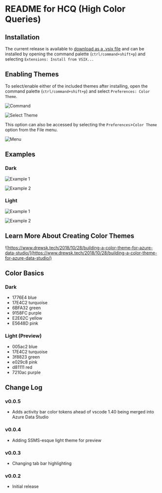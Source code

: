 # README for HCQ (High Color Queries)

## Installation
The current release is available to [download as a .vsix file](https://github.com/dzsquared/high-color-queries/releases/download/0.0.5/hcq--high-color-queries--0.0.5.vsix) and can be installed by opening the command palette (`ctrl/command+shift+p`) and selecting `Extensions: Install from VSIX...`

## Enabling Themes
To select/enable either of the included themes after installing, open the command palette (`ctrl/command+shift+p`) and select `Preferences: Color Theme`.

![Command](https://raw.githubusercontent.com/dzsquared/high-color-queries/master/images/colortheme.PNG)


![Select Theme](https://raw.githubusercontent.com/dzsquared/high-color-queries/master/images/colortheme3.PNG)


This option can also be accessed by selecting the `Preferences`>`Color Theme` option from the File menu.

![Menu](https://raw.githubusercontent.com/dzsquared/high-color-queries/master/images/colortheme2.PNG)


## Examples
### Dark
![Example 1](https://raw.githubusercontent.com/dzsquared/high-color-queries/master/images/hcq_example1.PNG)

![Example 2](https://raw.githubusercontent.com/dzsquared/high-color-queries/master/images/hcq_example2.PNG)

### Light
![Example 1](https://raw.githubusercontent.com/dzsquared/high-color-queries/master/images/light_hcq_example1.PNG)

![Example 2](https://raw.githubusercontent.com/dzsquared/high-color-queries/master/images/light_hcq_example2.PNG)

## Learn More About Creating Color Themes
![https://www.drewsk.tech/2018/10/28/building-a-color-theme-for-azure-data-studio/](https://www.drewsk.tech/2018/10/28/building-a-color-theme-for-azure-data-studio/)

## Color Basics
### Dark
- 1776E4 blue
- 17E4C2 turquoise
- 6BFA32 green
- 9158FC purple
- E2E62C yellow
- E5648D pink

### Light (Preview)
- 005ac2 blue
- 17E4C2 turquoise
- 3f8823 green
- e029c8 pink
- d81111 red
- 7210ac purple

## Change Log

### v0.0.5
- Adds activity bar color tokens ahead of vscode 1.40 being merged into Azure Data Studio

### v0.0.4
- Adding SSMS-esque light theme for preview

### v0.0.3
- Changing tab bar highlighting

### v0.0.2
- Initial release
